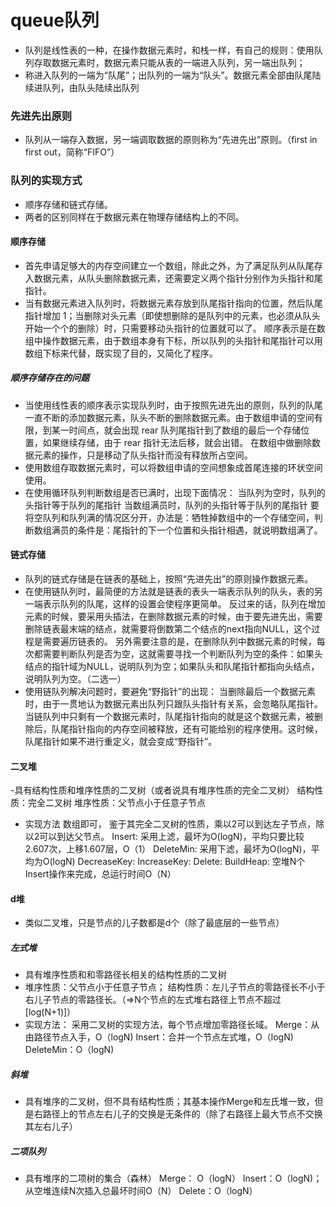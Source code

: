 # queue队列
- 队列是线性表的一种，在操作数据元素时，和栈一样，有自己的规则：使用队列存取数据元素时，数据元素只能从表的一端进入队列，另一端出队列；
- 称进入队列的一端为“队尾”；出队列的一端为“队头”。数据元素全部由队尾陆续进队列，由队头陆续出队列
### 先进先出原则
- 队列从一端存入数据，另一端调取数据的原则称为“先进先出”原则。（first in first out，简称“FIFO”）
### 队列的实现方式
- 顺序存储和链式存储。
- 两者的区别同样在于数据元素在物理存储结构上的不同。
#### 顺序存储
- 首先申请足够大的内存空间建立一个数组，除此之外，为了满足队列从队尾存入数据元素，从队头删除数据元素，还需要定义两个指针分别作为头指针和尾指针。
- 当有数据元素进入队列时，将数据元素存放到队尾指针指向的位置，然后队尾指针增加 1；当删除对头元素（即使想删除的是队列中的元素，也必须从队头开始一个个的删除）时，只需要移动头指针的位置就可以了。
顺序表示是在数组中操作数据元素，由于数组本身有下标，所以队列的头指针和尾指针可以用数组下标来代替，既实现了目的，又简化了程序。
##### 顺序存储存在的问题
- 当使用线性表的顺序表示实现队列时，由于按照先进先出的原则，队列的队尾一直不断的添加数据元素，队头不断的删除数据元素。由于数组申请的空间有限，到某一时间点，就会出现 rear 队列尾指针到了数组的最后一个存储位置，如果继续存储，由于 rear 指针无法后移，就会出错。
在数组中做删除数据元素的操作，只是移动了队头指针而没有释放所占空间。
- 使用数组存取数据元素时，可以将数组申请的空间想象成首尾连接的环状空间使用。
- 在使用循环队列判断数组是否已满时，出现下面情况：
当队列为空时，队列的头指针等于队列的尾指针
当数组满员时，队列的头指针等于队列的尾指针
要将空队列和队列满的情况区分开，办法是：牺牲掉数组中的一个存储空间，判断数组满员的条件是：尾指针的下一个位置和头指针相遇，就说明数组满了。
#### 链式存储
- 队列的链式存储是在链表的基础上，按照“先进先出”的原则操作数据元素。
- 在使用链队列时，最简便的方法就是链表的表头一端表示队列的队头，表的另一端表示队列的队尾，这样的设置会使程序更简单。
反过来的话，队列在增加元素的时候，要采用头插法，在删除数据元素的时候，由于要先进先出，需要删除链表最末端的结点，就需要将倒数第二个结点的next指向NULL，这个过程是需要遍历链表的。
另外需要注意的是，在删除队列中数据元素的时候，每次都需要判断队列是否为空，这就需要寻找一个判断队列为空的条件：如果头结点的指针域为NULL，说明队列为空；如果队头和队尾指针都指向头结点，说明队列为空。（二选一）
- 使用链队列解决问题时，要避免“野指针”的出现：
当删除最后一个数据元素时，由于一贯地认为数据元素出队列只跟队头指针有关系，会忽略队尾指针。
当链队列中只剩有一个数据元素时，队尾指针指向的就是这个数据元素，被删除后，队尾指针指向的内存空间被释放，还有可能给别的程序使用。这时候，队尾指针如果不进行重定义，就会变成“野指针”。
#### 二叉堆
-具有结构性质和堆序性质的二叉树（或者说具有堆序性质的完全二叉树）
结构性质：完全二叉树
堆序性质：父节点小于任意子节点
- 实现方法
数组即可， 鉴于其完全二叉树的性质，乘以2可以到达左子节点，除以2可以到达父节点。
Insert: 采用上滤，最坏为O(logN)，平均只要比较2.607次，上移1.607层，O（1）
DeleteMin: 采用下滤，最坏为O(logN)，平均为O(logN)
DecreaseKey:
IncreaseKey:
Delete:
BuildHeap: 空堆N个Insert操作来完成，总运行时间O（N）
#### d堆
- 类似二叉堆，只是节点的儿子数都是d个（除了最底层的一些节点）
##### 左式堆
- 具有堆序性质和和零路径长相关的结构性质的二叉树
- 堆序性质：父节点小于任意子节点；
结构性质：左儿子节点的零路径长不小于右儿子节点的零路径长。（=>N个节点的左式堆右路径上节点不超过[log(N+1)]）
- 实现方法：
采用二叉树的实现方法，每个节点增加零路径长域。
Merge：从由路径节点入手，O（logN)
Insert：合并一个节点左式堆，O（logN)
DeleteMin：O（logN)
##### 斜堆
- 具有堆序的二叉树，但不具有结构性质；其基本操作Merge和左氏堆一致，但是右路径上的节点左右儿子的交换是无条件的（除了右路径上最大节点不交换其左右儿子）
##### 二项队列
- 具有堆序的二项树的集合（森林）
Merge： O（logN）
Insert：O（logN)；从空堆连续N次插入总最坏时间O（N）
Delete：O（logN）
